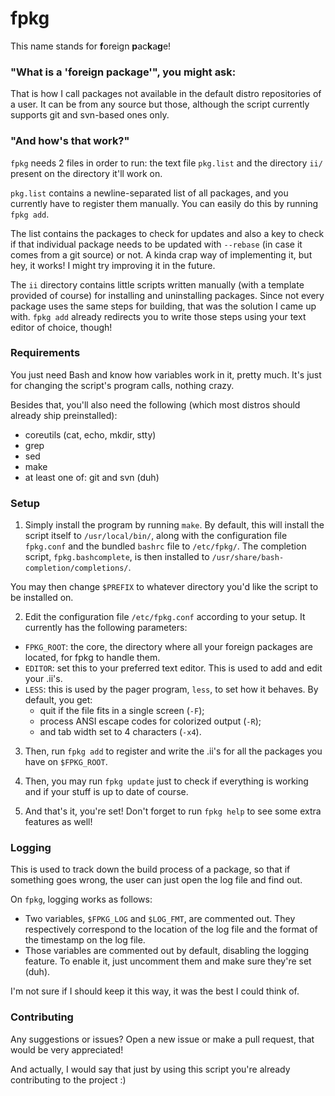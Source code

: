# fpkg

This name stands for **f**oreign **p**ac**k**a**g**e!

### "What is a 'foreign package'", you might ask:

That is how I call packages not available in the default distro repositories of a user.
It can be from any source but those, although the script currently supports git and
svn-based ones only.

### "And how's that work?"

`fpkg` needs 2 files in order to run: the text file `pkg.list` and the directory
`ii/` present on the directory it'll work on.

`pkg.list` contains a newline-separated list of all packages, and you currently have to
register them manually. You can easily do this by running `fpkg add`.

The list contains the packages to check for updates and also a key to check if that
individual package needs to be updated with `--rebase` (in case it comes from a git
source) or not. A kinda crap way of implementing it, but hey, it works! I might try
improving it in the future.

The `ii` directory contains little scripts written manually (with a template provided of
course) for installing and uninstalling packages. Since not every package uses the same
steps for building, that was the solution I came up with. `fpkg add` already redirects
you to write those steps using your text editor of choice, though!

### Requirements

You just need Bash and know how variables work in it, pretty much. It's just for changing
the script's program calls, nothing crazy.

Besides that, you'll also need the following (which most distros should already ship
preinstalled):

- coreutils (cat, echo, mkdir, stty)
- grep
- sed
- make
- at least one of: git and svn (duh)

### Setup

1. Simply install the program by running `make`. By default, this will install the script
itself to `/usr/local/bin/`, along with the configuration file `fpkg.conf` and the bundled
`bashrc` file to `/etc/fpkg/`. The completion script, `fpkg.bashcomplete`, is then
installed to `/usr/share/bash-completion/completions/`.

You may then change `$PREFIX` to whatever directory you'd like the script to be installed
on.

2. Edit the configuration file `/etc/fpkg.conf` according to your setup. It currently has
the following parameters:
- `FPKG_ROOT`: the core, the directory where all your foreign packages are located, for
  fpkg to handle them.
- `EDITOR`: set this to your preferred text editor. This is used to add and edit your
  .ii's.
- `LESS`: this is used by the pager program, `less`, to set how it behaves. By default,
  you get:
  - quit if the file fits in a single screen (`-F`);
  - process ANSI escape codes for colorized output (`-R`);
  - and tab width set to 4 characters (`-x4`).

3. Then, run `fpkg add` to register and write the .ii's for all the packages you have on
`$FPKG_ROOT`.

4. Then, you may run `fpkg update` just to check if everything is working and if your
stuff is up to date of course.

5. And that's it, you're set! Don't forget to run `fpkg help` to see some extra features
as well!

### Logging

This is used to track down the build process of a package, so that if something goes
wrong, the user can just open the log file and find out.

On `fpkg`, logging works as follows:

- Two variables, `$FPKG_LOG` and `$LOG_FMT`, are commented out. They respectively
correspond to the location of the log file and the format of the timestamp on the log
file.
- Those variables are commented out by default, disabling the logging feature. To enable
it, just uncomment them and make sure they're set (duh).

I'm not sure if I should keep it this way, it was the best I could think of.

### Contributing

Any suggestions or issues? Open a new issue or make a pull request, that would be very
appreciated!

And actually, I would say that just by using this script you're already contributing to
the project :)
